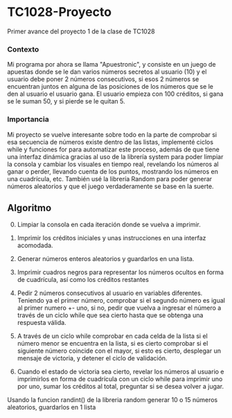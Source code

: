 # TC1028-Proyecto
Primer avance del proyecto 1 de la clase de TC1028

### Contexto

Mi programa por ahora se llama "Apuestronic", y consiste en un juego de apuestas donde se le dan varios números secretos al usuario (10)  y el usuario debe poner 2 números consecutivos, si esos 2 números se encuentran juntos en alguna de las posiciones de los números que se le den al usuario el usuario gana. El usuario empieza con 100 créditos, si gana se le suman 50, y si pierde se le quitan 5.

### Importancia

Mi proyecto se vuelve interesante sobre todo en la parte de comprobar si esa secuencia de números existe dentro de las listas, implementé ciclos while y funciones for para automatizar este proceso, además de que tiene una interfaz dinámica gracias al uso de la librería system para poder limpiar la consola y cambiar los visuales en tiempo real, revelando los números al ganar o perder, llevando cuenta de los puntos, mostrando los números en una cuadrícula, etc. También usé la librería Random para poder generar números aleatorios y que el juego verdaderamente se base en la suerte.

## Algoritmo

0. Limpiar la consola en cada iteración donde se vuelva a imprimir.

1. Imprimir los créditos iniciales y unas instrucciones en una interfaz acomodada.
2. Generar números enteros aleatorios y guardarlos en una lista.
3. Imprimir cuadros negros para representar los números ocultos en forma de cuadrícula, así como los créditos restantes
4. Pedir 2 números consecutivos al usuario en variables diferentes. Teniendo ya el primer número, comprobar si el segundo número es igual al primer numero +- uno, si no, pedir que vuelva a ingresar el número a través de un ciclo while que sea cierto hasta que se obtenga una respuesta válida.
5. A través de un ciclo while comprobar en cada celda de la lista si el número menor se encuentra en la lista, si es cierto comprobar si el siguiente número coincide con el mayor, si esto es cierto, desplegar un mensaje de victoria, y detener el ciclo de validación.
6. Cuando el estado de victoria sea cierto, revelar los números al usuario e imprimirlos en forma de cuadrícula con un ciclo while para imprimir uno por uno, sumar los créditos al total, preguntar si se desea volver a jugar.


Usando la funcion randint() de la libreria random generar 10 o 15 números aleatorios, guardarlos en 1 lista
